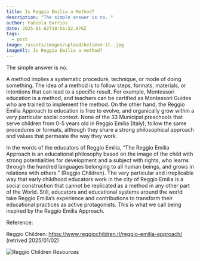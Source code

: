 ```yaml
---
title: Is Reggio Emilia a Method?
description: "The simple answer is no. "
author: Fabiola Barrios
date: 2025-01-02T18:56:52.076Z
tags:
  - post
image: /assets/images/upload/believe-it..jpg
imageAlt: Is Reggio Emilia a method?
---
```

The simple answer is no.

A method implies a systematic procedure, technique, or mode of doing something. The idea of a method is to follow steps, formats, materials, or intentions that can lead to a specific result. For example, Montessori education is a method, and teachers can be certified as Montessori Guides who are trained to implement the method. On the other hand, the Reggio Emilia Approach to education is free to evolve, and organically grow within a very particular social context. None of the 33 Municipal preschools that serve children from 0-5 years old in Reggio Emilia (Italy), follow the same procedures or formats, although they share a strong philosophical approach and values that permeate the way they work.

In the words of the educators of Reggio Emilia, “The Reggio Emilia Approach is an educational philosophy based on the image of the child with strong potentialities for development and a subject with rights, who learns through the hundred languages belonging to all human beings, and grows in relations with others.” (Reggio Children).  The very particular and irreplicable way that early childhood educators work in the city of Reggio Emilia is a social construction that cannot be replicated as a method in any other part of the World. Still, educators and educational systems around the world take Reggio Emilia’s experience and contributions to transform their educational practices as active protagonists. This is what we call being inspired by the Reggio Emilia Approach.

Reference:

Reggio Children: <https://www.reggiochildren.it/reggio-emilia-approach/> (retrived 2025/01/02)

![Reggio Children Resources](/assets/images/upload/whatsapp-image-2024-10-21-at-10.57.31-am.jpeg "Reggio Children Resources")